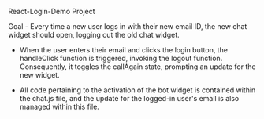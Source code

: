 React-Login-Demo Project

Goal - Every time a new user logs in with their new email ID, the new chat widget should open, logging out the old chat widget.

 - When the user enters their email and clicks the login button, the handleClick function is triggered, invoking the logout function. Consequently, it toggles the callAgain state, prompting an update for the new widget.

 - All code pertaining to the activation of the bot widget is contained within the chat.js file, and the update for the logged-in user's email is also managed within this file.
